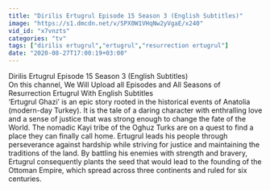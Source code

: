 ```yaml
---
title: "Dirilis Ertugrul Episode 15 Season 3 (English Subtitles)"
image: "https://s1.dmcdn.net/v/SPX0W1VHqNw2yVgaE/x240"
vid_id: "x7vnzts"
categories: "tv"
tags: ["dirilis ertugrul","ertugrul","resurrection ertugrul"]
date: "2020-08-27T17:00:19+03:00"
---
```

Dirilis Ertugrul Episode 15  Season 3 (English Subtitles)  <br>On this channel, We Will Upload all Episodes and All Seasons of Resurrection Ertugrul With English Subtitles  <br>‘Ertugrul Ghazi’ is an epic story rooted in the historical events of Anatolia (modern-day Turkey). It is the tale of a daring character with enthralling love and a sense of justice that was strong enough to change the fate of the World. The nomadic Kayi tribe of the Oghuz Turks are on a quest to find a place they can finally call home. Ertugrul leads his people through perseverance against hardship while striving for justice and maintaining the traditions of the land. By battling his enemies with strength and bravery, Ertugrul consequently plants the seed that would lead to the founding of the Ottoman Empire, which spread across three continents and ruled for six centuries.  <br>
